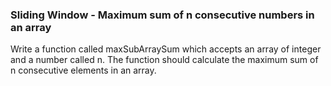 ### Sliding Window - Maximum sum of n consecutive numbers in an array

Write a function called maxSubArraySum which accepts an array of integer and a number called n. The function should calculate the maximum sum of n consecutive elements in an array. 